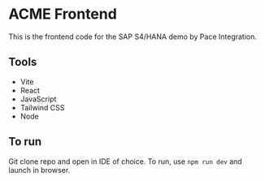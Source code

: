 # ACME Frontend
This is the frontend code for the SAP S4/HANA demo by Pace Integration.

## Tools

- Vite
- React
- JavaScript
- Tailwind CSS
- Node

## To run

Git clone repo and open in IDE of choice. To run, use `npm run dev` and launch in browser.